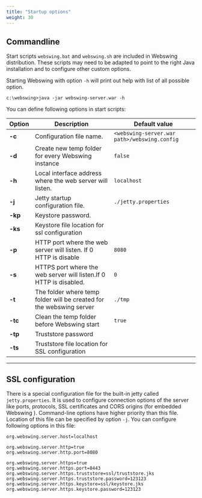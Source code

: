 ```yaml
---
title: "Startup options"
weight: 30
---
```


## Commandline 
Start scripts `webswing.bat` and `webswing.sh` are included in Webswing distribution. These scripts may need to be adapted to point to the right Java installation and to configure other custom options. 

Starting Webswing with option `-h` will print out help with list of all possible option. 
```
c:\webswing>java -jar webswing-server.war -h
```

You can define following options in start scripts:

Option						|Description						|Default value
----------------------------|-----------------------------------|-------------
 **-c <arg>**      | Configuration file name.                                 |`<webswing-server.war path>/webswing.config`
 **-d <arg>**      | Create new temp folder for every Webswing instance       |`false`
 **-h <arg>**      | Local interface address where the web server will listen.|`localhost`
 **-j <arg>**      | Jetty startup configuration file.                        |`./jetty.properties`
 **-kp <arg>**     | Keystore password.                                       |
 **-ks <arg>**     | Keystore file location for ssl configuration |
 **-p <arg>**      | HTTP port where the web server will listen. If 0 HTTP is disable|`8080`
 **-s <arg>**      | HTTPS port where the web server will listen.If 0 HTTP is disabled.|`0`
 **-t <arg>**      | The folder where temp folder will be created for the webswing server|`./tmp`
 **-tc <arg>**     | Clean the temp folder before Webswing start |`true`
 **-tp <arg>**     | Truststore password				|
 **-ts <arg>**     | Truststore file location for SSL configuration|

---

## SSL configuration

There is a special configuration file for the built-in jetty called `jetty.properties`. It is used to configure connection options of the server like ports, protocols, SSL certificates and CORS origins (for embedded Webswing ). Command-line options have higher priority than this file. Location of this file can be specified by option `-j`. You can configure following options in this file: 

```properties
org.webswing.server.host=localhost

org.webswing.server.http=true
org.webswing.server.http.port=8080

org.webswing.server.https=true
org.webswing.server.https.port=8443
org.webswing.server.https.truststore=ssl/truststore.jks
org.webswing.server.https.truststore.password=123123
org.webswing.server.https.keystore=ssl/keystore.jks
org.webswing.server.https.keystore.password=123123

```
